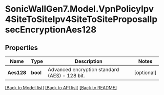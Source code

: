 # SonicWallGen7.Model.VpnPolicyIpv4SiteToSiteIpv4SiteToSiteProposalIpsecEncryptionAes128

## Properties

Name | Type | Description | Notes
------------ | ------------- | ------------- | -------------
**Aes128** | **bool** | Advanced encryption standard (AES) - 128 bit. | [optional] 

[[Back to Model list]](../README.md#documentation-for-models) [[Back to API list]](../README.md#documentation-for-api-endpoints) [[Back to README]](../README.md)

